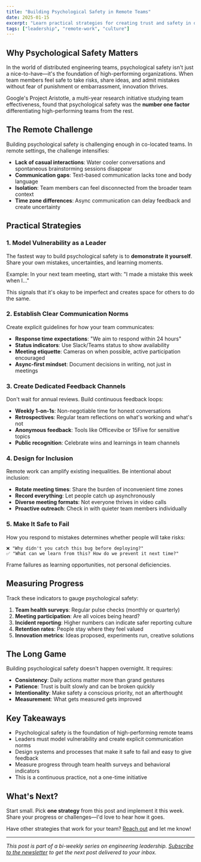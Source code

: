 ```yaml
---
title: "Building Psychological Safety in Remote Teams"
date: 2025-01-15
excerpt: "Learn practical strategies for creating trust and safety in distributed engineering teams, enabling innovation and honest communication."
tags: ["leadership", "remote-work", "culture"]
---
```


## Why Psychological Safety Matters

In the world of distributed engineering teams, psychological safety isn't just a nice-to-have—it's the foundation of high-performing organizations. When team members feel safe to take risks, share ideas, and admit mistakes without fear of punishment or embarrassment, innovation thrives.

Google's Project Aristotle, a multi-year research initiative studying team effectiveness, found that psychological safety was the **number one factor** differentiating high-performing teams from the rest.

## The Remote Challenge

Building psychological safety is challenging enough in co-located teams. In remote settings, the challenge intensifies:

- **Lack of casual interactions**: Water cooler conversations and spontaneous brainstorming sessions disappear
- **Communication gaps**: Text-based communication lacks tone and body language
- **Isolation**: Team members can feel disconnected from the broader team context
- **Time zone differences**: Async communication can delay feedback and create uncertainty

## Practical Strategies

### 1. Model Vulnerability as a Leader

The fastest way to build psychological safety is to **demonstrate it yourself**. Share your own mistakes, uncertainties, and learning moments.

Example: In your next team meeting, start with: "I made a mistake this week when I..."

This signals that it's okay to be imperfect and creates space for others to do the same.

### 2. Establish Clear Communication Norms

Create explicit guidelines for how your team communicates:

- **Response time expectations**: "We aim to respond within 24 hours"
- **Status indicators**: Use Slack/Teams status to show availability
- **Meeting etiquette**: Cameras on when possible, active participation encouraged
- **Async-first mindset**: Document decisions in writing, not just in meetings

### 3. Create Dedicated Feedback Channels

Don't wait for annual reviews. Build continuous feedback loops:

- **Weekly 1-on-1s**: Non-negotiable time for honest conversations
- **Retrospectives**: Regular team reflections on what's working and what's not
- **Anonymous feedback**: Tools like Officevibe or 15Five for sensitive topics
- **Public recognition**: Celebrate wins and learnings in team channels

### 4. Design for Inclusion

Remote work can amplify existing inequalities. Be intentional about inclusion:

- **Rotate meeting times**: Share the burden of inconvenient time zones
- **Record everything**: Let people catch up asynchronously
- **Diverse meeting formats**: Not everyone thrives in video calls
- **Proactive outreach**: Check in with quieter team members individually

### 5. Make It Safe to Fail

How you respond to mistakes determines whether people will take risks:

```
❌ "Why didn't you catch this bug before deploying?"
✅ "What can we learn from this? How do we prevent it next time?"
```

Frame failures as learning opportunities, not personal deficiencies.

## Measuring Progress

Track these indicators to gauge psychological safety:

1. **Team health surveys**: Regular pulse checks (monthly or quarterly)
2. **Meeting participation**: Are all voices being heard?
3. **Incident reporting**: Higher numbers can indicate safer reporting culture
4. **Retention rates**: People stay where they feel valued
5. **Innovation metrics**: Ideas proposed, experiments run, creative solutions

## The Long Game

Building psychological safety doesn't happen overnight. It requires:

- **Consistency**: Daily actions matter more than grand gestures
- **Patience**: Trust is built slowly and can be broken quickly
- **Intentionality**: Make safety a conscious priority, not an afterthought
- **Measurement**: What gets measured gets improved

## Key Takeaways

- Psychological safety is the foundation of high-performing remote teams
- Leaders must model vulnerability and create explicit communication norms
- Design systems and processes that make it safe to fail and easy to give feedback
- Measure progress through team health surveys and behavioral indicators
- This is a continuous practice, not a one-time initiative

## What's Next?

Start small. Pick **one strategy** from this post and implement it this week. Share your progress or challenges—I'd love to hear how it goes.

Have other strategies that work for your team? [Reach out](/contact.html) and let me know!

---

*This post is part of a bi-weekly series on engineering leadership. [Subscribe to the newsletter](/blog/) to get the next post delivered to your inbox.*
